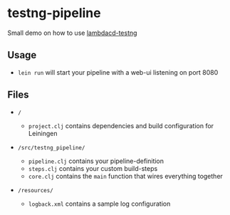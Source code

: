 # testng-pipeline

Small demo on how to use [lambdacd-testng](https://github.com/otto-de/lambdacd-testng)

## Usage

* `lein run` will start your pipeline with a web-ui listening on port 8080

## Files

* `/`
    * `project.clj` contains dependencies and build configuration for Leiningen

* `/src/testng_pipeline/`
    * `pipeline.clj` contains your pipeline-definition
    * `steps.clj` contains your custom build-steps
    * `core.clj` contains the `main` function that wires everything together

* `/resources/`
    * `logback.xml` contains a sample log configuration
